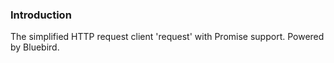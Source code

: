 ### Introduction
The simplified HTTP request client 'request' with Promise support. Powered by Bluebird.


